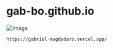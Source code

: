 # gab-bo.github.io
![image](https://github.com/user-attachments/assets/c94d413d-7a7d-47a8-bfc5-5c64dc2c2a9f)

```sh
https://gabriel-magdadaro.vercel.app/
```
